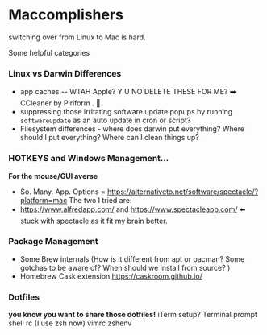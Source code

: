 # Maccomplishers
switching over from Linux to Mac is hard. 

Some helpful categories

### Linux vs Darwin Differences

* app caches -- WTAH Apple? Y U NO DELETE THESE FOR ME? :arrow_right: CCleaner by Piriform . :do_not_litter:
* suppressing those irritating software update popups by running `softwareupdate` as an auto update in cron or script? 
* Filesystem differences - where does darwin put everything? Where should I put everything? Where can I clean things up? 


### HOTKEYS and Windows Management... 
**For the mouse/GUI averse**
* So. Many. App. Options = https://alternativeto.net/software/spectacle/?platform=mac
The two I tried are: 
* https://www.alfredapp.com/ and https://www.spectacleapp.com/ :arrow_left: stuck with spectacle as it fit my brain better. 


### Package Management

* Some Brew internals (How is it different from apt or pacman? Some gotchas to be aware of? When should we install from source? )
* Homebrew Cask extension https://caskroom.github.io/ 


### Dotfiles

**you know you want to share those dotfiles!**
iTerm setup?
Terminal prompt
shell rc (I use zsh now) 
vimrc
zshenv

 
